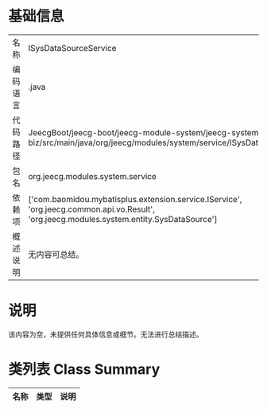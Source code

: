 # 基础信息

|      |      |
|------|------|
| 名称 | ISysDataSourceService |
| 编码语言 | .java |
| 代码路径 | JeecgBoot/jeecg-boot/jeecg-module-system/jeecg-system-biz/src/main/java/org/jeecg/modules/system/service/ISysDataSourceService.java |
| 包名 | org.jeecg.modules.system.service |
| 依赖项 | ['com.baomidou.mybatisplus.extension.service.IService', 'org.jeecg.common.api.vo.Result', 'org.jeecg.modules.system.entity.SysDataSource'] |
| 概述说明 | 无内容可总结。 |

# 说明

该内容为空，未提供任何具体信息或细节。无法进行总结描述。

# 类列表 Class Summary

| 名称   | 类型  | 说明 |
|-------|------|-------------|




